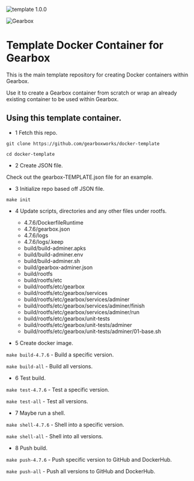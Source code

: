 ![template 1.0.0](https://img.shields.io/badge/adminer-1.0.0-green.svg)

![Gearbox](https://github.com/gearboxworks/gearbox.github.io/raw/master/Gearbox-100x.png)

# Template Docker Container for Gearbox
This is the main template repository for creating Docker containers within Gearbox.

Use it to create a Gearbox container from scratch or wrap an already existing container to be used within Gearbox.


## Using this template container.

- 1 Fetch this repo.

`git clone https://github.com/gearboxworks/docker-template`

`cd docker-template`

- 2 Create JSON file.

Check out the gearbox-TEMPLATE.json file for an example.

- 3 Initialize repo based off JSON file.

`make init`

- 4 Update scripts, directories and any other files under rootfs.

	- 4.7.6/DockerfileRuntime
	- 4.7.6/gearbox.json
	- 4.7.6/logs
	- 4.7.6/logs/.keep
	- build/build-adminer.apks
	- build/build-adminer.env
	- build/build-adminer.sh
	- build/gearbox-adminer.json
	- build/rootfs
	- build/rootfs/etc
	- build/rootfs/etc/gearbox
	- build/rootfs/etc/gearbox/services
	- build/rootfs/etc/gearbox/services/adminer
	- build/rootfs/etc/gearbox/services/adminer/finish
	- build/rootfs/etc/gearbox/services/adminer/run
	- build/rootfs/etc/gearbox/unit-tests
	- build/rootfs/etc/gearbox/unit-tests/adminer
	- build/rootfs/etc/gearbox/unit-tests/adminer/01-base.sh

- 5 Create docker image.

`make build-4.7.6` - Build a specific version.

`make build-all` - Build all versions.

- 6 Test build.

`make test-4.7.6` - Test a specific version.

`make test-all` - Test all versions.

- 7 Maybe run a shell.

`make shell-4.7.6` - Shell into a specific version.

`make shell-all` - Shell into all versions.

- 8 Push build.

`make push-4.7.6` - Push specific version to GitHub and DockerHub.

`make push-all` - Push all versions to GitHub and DockerHub.

